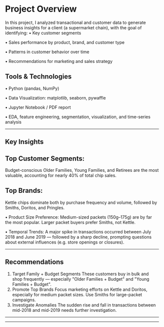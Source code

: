# Project Overview
In this project, I analyzed transactional and customer data to generate business insights for a client (a supermarket chain), with the goal of identifying:
•	Key customer segments

•	Sales performance by product, brand, and customer type

•	Patterns in customer behavior over time

•	Recommendations for marketing and sales strategy
## Tools & Technologies
•	Python (pandas, NumPy)

•	Data Visualization: matplotlib, seaborn, pywaffle

•	Jupyter Notebook / PDF report

•	EDA, feature engineering, segmentation, visualization, and time-series analysis
________________________________________  
## Key Insights
## Top Customer Segments:
Budget-conscious Older Families, Young Families, and Retirees are the most valuable, accounting for nearly 40% of total chip sales.
## Top Brands:
Kettle chips dominate both by purchase frequency and volume, followed by Smiths, Doritos, and Pringles.

•	Product Size Preference:
Medium-sized packets (150g–175g) are by far the most popular. Larger packet buyers prefer Smiths, not Kettle.

•	Temporal Trends:
A major spike in transactions occurred between July 2018 and June 2019 — followed by a sharp decline, prompting questions about external influences (e.g. store openings or closures).
________________________________________
## Recommendations
1.	Target Family + Budget Segments
These customers buy in bulk and shop frequently — especially "Older Families + Budget" and "Young Families + Budget".
2.	Promote Top Brands
Focus marketing efforts on Kettle and Doritos, especially for medium packet sizes. Use Smiths for large-packet campaigns.
3.	Investigate Anomalies
The sudden rise and fall in transactions between mid-2018 and mid-2019 needs further investigation.
________________________________________

________________________________________

